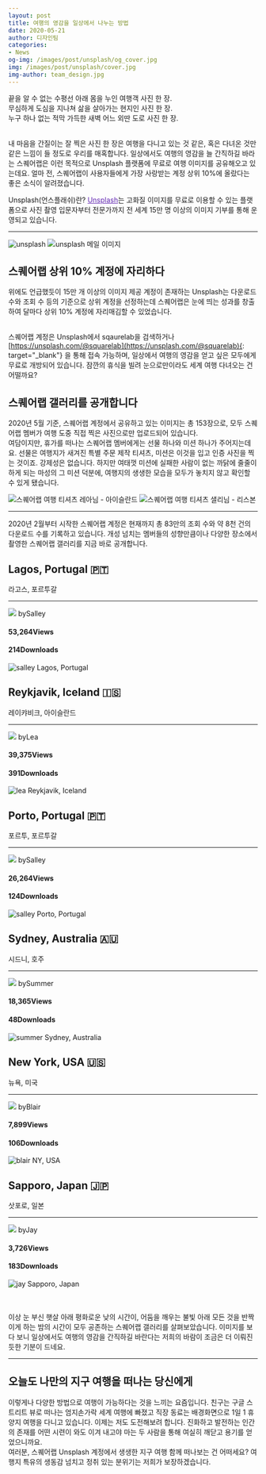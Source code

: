 ```yaml
---
layout: post
title: 여행의 영감을 일상에서 나누는 방법
date: 2020-05-21
author: 디자인팀
categories: 
- News
og-img: /images/post/unsplash/og_cover.jpg
img: /images/post/unsplash/cover.jpg
img-author: team_design.jpg
---
```


끝을 알 수 없는 수평선 아래 몸을 누인 여행객 사진 한 장.<br>
무심하게 도심을 지나쳐 삶을 살아가는 현지인 사진 한 장.<br>
누구 하나 없는 적막 가득한 새벽 어느 외딴 도로 사진 한 장.<br><br>

내 마음을 간질이는 잘 찍은 사진 한 장은 여행을 다니고 있는 것 같은, 혹은 다녀온 것만 같은 느낌이 들 정도로 우리를 매혹합니다. 일상에서도 여행의 영감을 늘 간직하길 바라는 스퀘어랩은 이런 목적으로 Unsplash 플랫폼에 무료로 여행 이미지를 공유해오고 있는데요. 얼마 전, 스퀘어랩이 사용자들에게 가장 사랑받는 계정 상위 10%에 올랐다는 좋은 소식이 알려졌습니다. 

<div class="caption"><span>Unsplash(언스플래쉬)란?</span> <a href="https://unsplash.com/" target="blank" style="color:#642AB2">Unsplash</a>는 고화질 이미지를 무료로 이용할 수 있는 플랫폼으로 사진 촬영 입문자부터 전문가까지 전 세계 15만 명 이상의 이미지 기부를 통해 운영되고 있습니다.</div>

---

<div class="column-box">
    <img class="column-image" src="/images/post/unsplash/unsplash-1.jpg" alt="unsplash">
    <img class="column-image border" src="/images/post/unsplash/unsplash-2.jpg" alt="unsplash 메일 이미지">
</div>


## 스퀘어랩 상위 10% 계정에 자리하다
위에도 언급했듯이 15만 개 이상의 이미지 제공 계정이 존재하는 Unsplash는 다운로드 수와 조회 수 등의 기준으로 상위 계정을 선정하는데 스퀘어랩은 눈에 띄는 성과를 창출하여 달마다 상위 10% 계정에 자리매김할 수 있었습니다.<br><br>

스퀘어랩 계정은 Unsplash에서 sqaurelab을 검색하거나 [https://unsplash.com/@squarelab](https://unsplash.com/@squarelab){: target="_blank"} 을 통해 접속 가능하며, 일상에서 여행의 영감을 얻고 싶은 모두에게 무료로 개방되어 있습니다. 잠깐의 휴식을 빌려 눈으로만이라도 세계 여행 다녀오는 건 어떨까요?

## 스퀘어랩 갤러리를 공개합니다
2020년 5월 기준, 스퀘어랩 계정에서 공유하고 있는 이미지는 총 153장으로, 모두 스퀘어랩 멤버가 여행 도중 직접 찍은 사진으로만 업로드되어 있습니다. <br>
여담이지만, 휴가를 떠나는 스퀘어랩 멤버에게는 선물 하나와 미션 하나가 주어지는데요. 선물은 여행지가 새겨진 특별 주문 제작 티셔츠, 미션은 이것을 입고 인증 사진을 찍는 것이죠. 강제성은 없습니다. 하지만 여태껏 미션에 실패한 사람이 없는 까닭에  줄줄이 하게 되는 마성의 그 미션 덕분에, 여행지의 생생한 모습을 모두가 놓치지 않고 확인할 수 있게 됐습니다. 

<div class="column-box">
    <img class="column-image" src="/images/post/unsplash/unsplash-3.jpg" alt="스퀘어랩 여행 티셔츠 레아님 - 아이슬란드">
    <img class="column-image" src="/images/post/unsplash/unsplash-4.jpg" alt="스퀘어랩 여행 티셔츠 샐리님 - 리스본">
</div>

---

2020년 2월부터 시작한 스퀘어랩 계정은 현재까지 총 83만의 조회 수와 약 8천 건의 다운로드 수를 기록하고 있습니다. 개성 넘치는 멤버들의 성향만큼이나 다양한 장소에서 촬영한 스퀘어랩 갤러리를 지금 바로 공개합니다.

<div class="photos">
    <h2>Lagos, Portugal 🇵🇹</h2>
    <p>라고스, 포르투갈</p>
    <hr>
        <div class="photos-info">
            <div class="photos-author">
                <img class="img-author-2" src="{{ "/images/post/salley.jpg"}}"> <span>by</span>Salley
            </div>
            <h4>53,264<span>Views</span></h4><h4>214<span>Downloads</span></h4>
        </div>
    <img src="/images/post/unsplash/unsplash-5.jpg" alt="salley Lagos, Portugal">
</div>
<div class="photos">
    <h2>Reykjavik, Iceland 🇮🇸</h2>
    <p>레이캬비크, 아이슬란드</p>
    <hr>
        <div class="photos-info">
            <div class="photos-author">
                <img class="img-author-2" src="{{ "/images/post/lea.jpg"}}"> <span>by</span>Lea
            </div>
            <h4>39,375<span>Views</span></h4><h4>391<span>Downloads</span></h4>
        </div>
    <img src="/images/post/unsplash/unsplash-6.jpg" alt="lea Reykjavik, Iceland">
</div>
<div class="photos">
    <h2>Porto, Portugal 🇵🇹</h2>
    <p>포르투, 포르투갈</p>
    <hr>
        <div class="photos-info">
            <div class="photos-author">
                <img class="img-author-2" src="{{ "/images/post/salley.jpg"}}"> <span>by</span>Salley
            </div>
            <h4>26,264<span>Views</span></h4><h4>124<span>Downloads</span></h4>
        </div>
    <img src="/images/post/unsplash/unsplash-7.jpg" alt="salley Porto, Portugal">
</div>
<div class="photos">
    <h2>Sydney, Australia 🇦🇺</h2>
    <p>시드니, 호주</p>
    <hr>
        <div class="photos-info">
            <div class="photos-author">
                <img class="img-author-2" src="{{ "/images/post/summer.jpg"}}"> <span>by</span>Summer
            </div>
            <h4>18,365<span>Views</span></h4><h4>48<span>Downloads</span></h4>
        </div>
    <img src="/images/post/unsplash/unsplash-8.jpg" alt="summer Sydney, Australia">
</div>
<div class="photos">
    <h2>New York, USA 🇺🇸</h2>
    <p>뉴욕, 미국</p>
    <hr>
        <div class="photos-info">
            <div class="photos-author">
                <img class="img-author-2" src="{{ "/images/post/blair.jpg"}}"> <span>by</span>Blair
            </div>
            <h4>7,899<span>Views</span></h4><h4>106<span>Downloads</span></h4>
        </div>
    <img src="/images/post/unsplash/unsplash-9.jpg" alt="blair NY, USA">
</div>
<div class="photos">
    <h2>Sapporo, Japan 🇯🇵</h2>
    <p>삿포로, 일본</p>
    <hr>
        <div class="photos-info">
            <div class="photos-author">
                <img class="img-author-2" src="{{ "/images/post/jay.jpg"}}"> <span>by</span>Jay
            </div>
            <h4>3,726<span>Views</span></h4><h4>183<span>Downloads</span></h4>
        </div>
    <img src="/images/post/unsplash/unsplash-10.jpg" alt="jay Sapporo, Japan">
</div>

<br><br>
이상 눈 부신 햇살 아래 평화로운 낮의 시간이, 어둠을 깨우는 불빛 아래 모든 것을 반짝이게 하는 밤의 시간이 모두 공존하는 스퀘어랩 갤러리를 살펴보았습니다. 이미지를 보다 보니 일상에서도 여행의 영감을 간직하길 바란다는 저희의 바람이 조금은 더 이뤄진 듯한 기분이 드네요.

---

## 오늘도 나만의 지구 여행을 떠나는 당신에게

이렇게나 다양한 방법으로 여행이 가능하다는 것을 느끼는 요즘입니다. 친구는 구글 스트리트 뷰로 떠나는 엄지손가락 세계 여행에 빠졌고 직장 동료는 배경화면으로 1일 1 휴양지 여행을 다니고 있습니다. 이제는 저도 도전해보려 합니다. 진화하고 발전하는 인간의 존재를 어떤 시련이 와도 이겨 내고야 마는 두 사람을 통해 여실히 깨닫고 용기를 얻었으니까요.<br>
여러분, 스퀘어랩 Unsplash 계정에서 생생한 지구 여행 함께 떠나보는 건 어떠세요? 여행지 특유의 생동감 넘치고 정취 있는 분위기는 저희가 보장하겠습니다. 